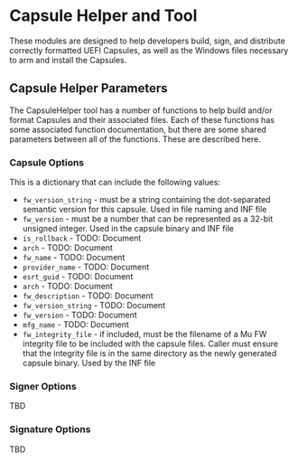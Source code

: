 # Capsule Helper and Tool

These modules are designed to help developers build, sign, and distribute correctly formatted
UEFI Capsules, as well as the Windows files necessary to arm and install the Capsules.

## Capsule Helper Parameters

The CapsuleHelper tool has a number of functions to help build and/or format Capsules
and their associated files. Each of these functions has some associated function documentation,
but there are some shared parameters between all of the functions. These are described here.

### Capsule Options

This is a dictionary that can include the following values:

- `fw_version_string` - must be a string containing the dot-separated semantic version for this
    capsule. Used in file naming and INF file
- `fw_version` - must be a number that can be represented as a 32-bit unsigned integer. Used in
    the capsule binary and INF file
- `is_rollback` - TODO: Document
- `arch` - TODO: Document
- `fw_name` - TODO: Document
- `provider_name` - TODO: Document
- `esrt_guid` - TODO: Document
- `arch` - TODO: Document
- `fw_description` - TODO: Document
- `fw_version_string` - TODO: Document
- `fw_version` - TODO: Document
- `mfg_name` - TODO: Document
- `fw_integrity_file` - if included, must be the filename of a Mu FW integrity file to be included
    with the capsule files. Caller must ensure that the integrity file is in the same directory as
    the newly generated capsule binary. Used by the INF file

### Signer Options

TBD

### Signature Options

TBD
